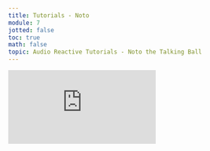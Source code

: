 ```yaml
---
title: Tutorials - Noto
module: 7
jotted: false
toc: true
math: false
topic: Audio Reactive Tutorials - Noto the Talking Ball
---
```



<div class="embed-responsive embed-responsive-16by9"><iframe class="embed-responsive-item" src="https://www.youtube.com/embed/jf718jbSoTU" frameborder="0" allow="accelerometer; autoplay; encrypted-media; gyroscope; picture-in-picture" allowfullscreen></iframe></div>

